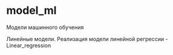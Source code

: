 # model_ml
Модели машинного обучения

Линейные модели. Реализация модели линейной регрессии - Linear_regression
